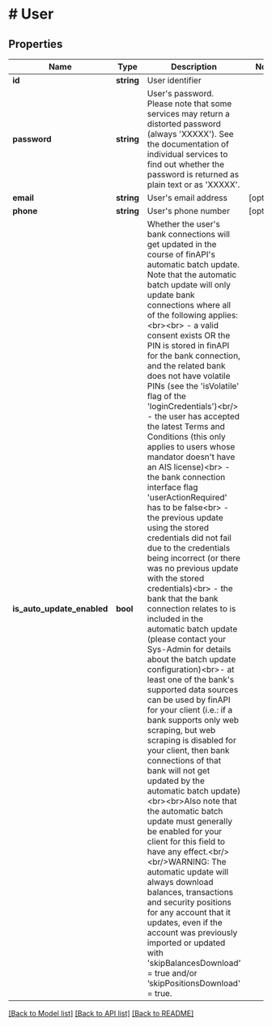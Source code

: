 # # User

## Properties

Name | Type | Description | Notes
------------ | ------------- | ------------- | -------------
**id** | **string** | User identifier |
**password** | **string** | User&#39;s password. Please note that some services may return a distorted password (always &#39;XXXXX&#39;). See the documentation of individual services to find out whether the password is returned as plain text or as &#39;XXXXX&#39;. |
**email** | **string** | User&#39;s email address | [optional]
**phone** | **string** | User&#39;s phone number | [optional]
**is_auto_update_enabled** | **bool** | Whether the user&#39;s bank connections will get updated in the course of finAPI&#39;s automatic batch update. Note that the automatic batch update will only update bank connections where all of the following applies:&lt;br&gt;&lt;br&gt; - a valid consent exists OR the PIN is stored in finAPI for the bank connection, and the related bank does not have volatile PINs (see the &#39;isVolatile&#39; flag of the &#39;loginCredentials&#39;)&lt;br/&gt; - the user has accepted the latest Terms and Conditions (this only applies to users whose mandator doesn&#39;t have an AIS license)&lt;br&gt; - the bank connection interface flag &#39;userActionRequired&#39; has to be false&lt;br&gt; - the previous update using the stored credentials did not fail due to the credentials being incorrect (or there was no previous update with the stored credentials)&lt;br&gt; - the bank that the bank connection relates to is included in the automatic batch update (please contact your Sys-Admin for details about the batch update configuration)&lt;br&gt;- at least one of the bank&#39;s supported data sources can be used by finAPI for your client (i.e.: if a bank supports only web scraping, but web scraping is disabled for your client, then bank connections of that bank will not get updated by the automatic batch update)&lt;br&gt;&lt;br&gt;Also note that the automatic batch update must generally be enabled for your client for this field to have any effect.&lt;br/&gt;&lt;br/&gt;WARNING: The automatic update will always download balances, transactions and security positions for any account that it updates, even if the account was previously imported or updated with &#39;skipBalancesDownload’ &#x3D; true and/or ‘skipPositionsDownload&#39; &#x3D; true. |

[[Back to Model list]](../../README.md#models) [[Back to API list]](../../README.md#endpoints) [[Back to README]](../../README.md)
